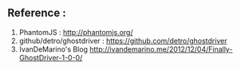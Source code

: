 ## Reference :
1. PhantomJS : 
http://phantomjs.org/
2. github/detro/ghostdriver : 
https://github.com/detro/ghostdriver
3. IvanDeMarino's Blog
http://ivandemarino.me/2012/12/04/Finally-GhostDriver-1-0-0/


